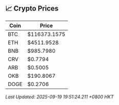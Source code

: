 ## 📈 Crypto Prices

| Coin | Price |
| ---- | ----- |
| BTC | $116373.1575 |
| ETH | $4511.9528 |
| BNB | $985.7980 |
| CRV | $0.7794 |
| ARB | $0.5005 |
| OKB | $190.8067 |
| DOGE | $0.2706 |

_Last Updated: 2025-09-19 19:51:24.211 +0800 HKT_